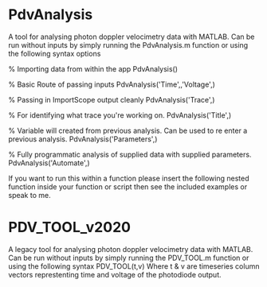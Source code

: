 # PdvAnalysis
A tool for analysing photon doppler velocimetry data with MATLAB.
Can be run without inputs by simply running the PdvAnalysis.m function or using the following syntax options

% Importing data from within the app
PdvAnalysis()

% Basic Route of passing inputs
PdvAnalysis('Time',<TimeArray>,'Voltage',<VoltageArray>)

% Passing in ImportScope output cleanly
PdvAnalysis('Trace',<ImportScopeOutput>)

% For identifying what trace you're working on.
PdvAnalysis('Title',<FigureTitle>) 			

% Variable will created from previous analysis. Can be used to re enter a previous analysis.
PdvAnalysis('Parameters',<ParametersVariable>)  		
							  
% Fully programmatic analysis of supplied data with supplied parameters.
PdvAnalysis('Automate',<logical>) 			
							  
If you want to run this within a function please insert the following nested function inside your function or script then see the included examples or speak to me.


# PDV_TOOL_v2020
A legacy tool for analysing photon doppler velocimetry data with MATLAB.
Can be run without inputs by simply running the PDV_TOOL.m function or using the following syntax
PDV_TOOL(t,v)
Where t & v are timeseries column vectors represtenting time and voltage of the photodiode output.
